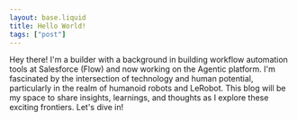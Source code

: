 ```yaml
---
layout: base.liquid
title: Hello World!
tags: ["post"]
---
```


Hey there! I'm a builder with a background in building workflow automation tools at Salesforce (Flow) and now working on the Agentic platform. I'm fascinated by the intersection of technology and human potential, particularly in the realm of humanoid robots and LeRobot. This blog will be my space to share insights, learnings, and thoughts as I explore these exciting frontiers. Let's dive in!

